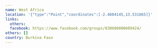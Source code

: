 ```yaml
---
name: West Africa
location: '{"type":"Point","coordinates":[-2.4604145,13.531665]}'
links:
  others: 
  facebook: https://www.facebook.com/groups/830680000609424/
others: []
country: Burkina Faso
---
```

